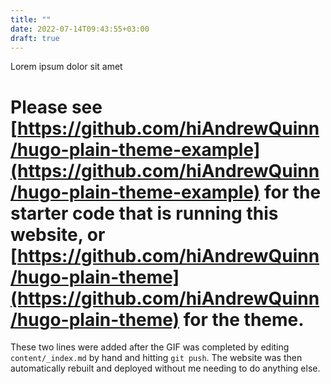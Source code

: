 ```yaml
---
title: ""
date: 2022-07-14T09:43:55+03:00
draft: true
---
```


Lorem ipsum dolor sit amet

# Please see [https://github.com/hiAndrewQuinn/hugo-plain-theme-example](https://github.com/hiAndrewQuinn/hugo-plain-theme-example) for the starter code that is running this website, or [https://github.com/hiAndrewQuinn/hugo-plain-theme](https://github.com/hiAndrewQuinn/hugo-plain-theme) for the theme.

These two lines were added after the GIF was completed by editing `content/_index.md` by hand and hitting `git push`. The website was then automatically rebuilt and deployed without me needing to do anything else.

